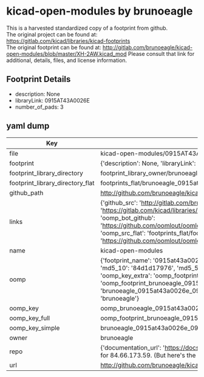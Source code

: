 # kicad-open-modules by brunoeagle  
This is a harvested standardized copy of a footprint from github.  
The original project can be found at:  
https://gitlab.com/kicad/libraries/kicad-footprints  
The original footprint can be found at:
http://gitlab.com/brunoeagle/kicad-open-modules/blob/master/XH-2AW.kicad_mod
Please consult that link for additional, details, files, and license information.  
## Footprint Details
* description: None  
* libraryLink: 0915AT43A0026E  
* number_of_pads: 3  
## yaml dump  
| Key | Value |  
| --- | --- |  
| file | kicad-open-modules/0915AT43A0026E.kicad_mod |  
| footprint | {'description': None, 'libraryLink': '0915AT43A0026E', 'number_of_pads': 3} |  
| footprint_library_directory | footprint_library_owner/brunoeagle_kicad-open-modules |  
| footprint_library_directory_flat | footprints_flat/brunoeagle_0915at43a0026e_0915at43a0026e/working |  
| github_path | http://github.com/brunoeagle/kicad-open-modules/blob/master/0915AT43A0026E.kicad_mod |  
| links | {'github_src': 'http://gitlab.com/brunoeagle/kicad-open-modules/blob/master/XH-2AW.kicad_mod', 'github_src_repo': 'https://gitlab.com/kicad/libraries/kicad-footprints', 'oomp_bot': 'footprints/brunoeagle_0915at43a0026e_0915at43a0026e/working', 'oomp_bot_github': 'https://github.com/oomlout/oomlout_oomp_footprint_bot/tree/main/footprints/brunoeagle_0915at43a0026e_0915at43a0026e/working', 'oomp_src_flat': 'footprints_flat/footprints_flat/brunoeagle_0915at43a0026e_0915at43a0026e/working', 'oomp_src_flat_github': 'https://github.com/oomlout/oomlout_oomp_footprint_src/tree/main/footprints_flat/brunoeagle_0915at43a0026e_0915at43a0026e/working'} |  
| name | kicad-open-modules |  
| oomp | {'footprint_name': '0915at43a0026e', 'library_name': '0915at43a0026e_kicad_mod', 'md5': '84d1d17976c184ed65149dbdf68faef8', 'md5_10': '84d1d17976', 'md5_5': '84d1d', 'md5_6': '84d1d1', 'oomp_key': 'oomp_brunoeagle_0915at43a0026e_0915at43a0026e', 'oomp_key_extra': 'oomp_footprint_brunoeagle_0915at43a0026e_0915at43a0026e', 'oomp_key_full': 'oomp_footprint_brunoeagle_0915at43a0026e_0915at43a0026e_84d1d1', 'oomp_key_simple': 'brunoeagle_0915at43a0026e_0915at43a0026e', 'original_filename': 'kicad-open-modules/0915AT43A0026E.kicad_mod', 'owner_name': 'brunoeagle'} |  
| oomp_key | oomp_brunoeagle_0915at43a0026e_0915at43a0026e |  
| oomp_key_full | oomp_footprint_brunoeagle_0915at43a0026e_0915at43a0026e |  
| oomp_key_simple | brunoeagle_0915at43a0026e_0915at43a0026e |  
| owner | brunoeagle |  
| repo | {'documentation_url': 'https://docs.github.com/rest/overview/resources-in-the-rest-api#rate-limiting', 'message': "API rate limit exceeded for 84.66.173.59. (But here's the good news: Authenticated requests get a higher rate limit. Check out the documentation for more details.)"} |  
| url | http://github.com/brunoeagle/kicad-open-modules |  

